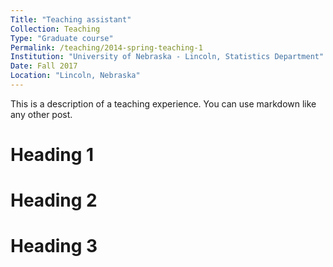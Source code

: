 ```yaml
---
Title: "Teaching assistant"
Collection: Teaching
Type: "Graduate course"
Permalink: /teaching/2014-spring-teaching-1
Institution: "University of Nebraska - Lincoln, Statistics Department"
Date: Fall 2017
Location: "Lincoln, Nebraska"
---
```


This is a description of a teaching experience. You can use markdown like any other post.

Heading 1
======

Heading 2
======

Heading 3
======
